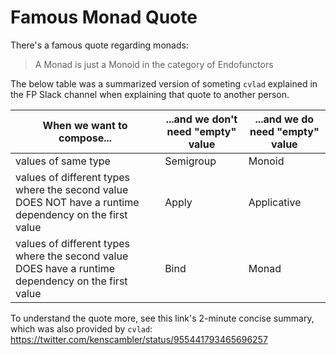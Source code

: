 # Famous Monad Quote

There's a famous quote regarding monads:

> A Monad is just a Monoid in the category of Endofunctors

The below table was a summarized version of someting `cvlad` explained in the FP Slack channel when explaining that quote to another person.

| When we want to compose... | ...and we don't need "empty" value | ...and we do need "empty" value |
| - | - | - |
| values of same type | Semigroup | Monoid
| values of different types where the second value DOES NOT have a runtime dependency on the first value | Apply | Applicative
| values of different types where the second value DOES have a runtime dependency on the first value | Bind | Monad

To understand the quote more, see this link's 2-minute concise summary, which was also provided by `cvlad`: https://twitter.com/kenscambler/status/955441793465696257
